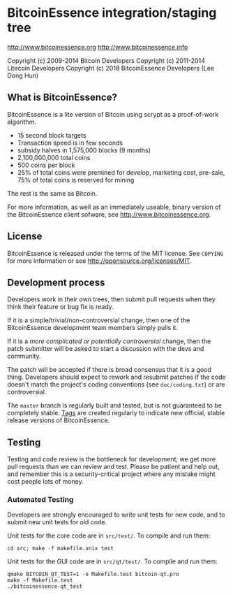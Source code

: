 BitcoinEssence integration/staging tree
================================

http://www.bitcoinessence.org
http://www.bitcoinessence.info

Copyright (c) 2009-2014 Bitcoin Developers
Copyright (c) 2011-2014 Litecoin Developers
Copyright (c) 2018 BitcoinEssence Developers 
(Lee Dong Hun)

What is BitcoinEssence?
----------------

BitcoinEssence is a lite version of Bitcoin using scrypt as a proof-of-work algorithm.
 - 15 second block targets 
 - Transaction speed is in few seconds
 - subsidy halves in 1,575,000 blocks (9 months)
 - 2,100,000,000 total coins
 - 500 coins per block
 - 25% of total coins were premined for develop, marketing cost, pre-sale, 75% of total coins is reserved for mining
 
 
The rest is the same as Bitcoin.  

For more information, as well as an immediately useable, binary version of
the BitcoinEssence client sofware, see http://www.bitcoinessence.org.

License
-------

BitcoinEssence is released under the terms of the MIT license. See `COPYING` for more
information or see http://opensource.org/licenses/MIT.

Development process
-------------------

Developers work in their own trees, then submit pull requests when they think
their feature or bug fix is ready.

If it is a simple/trivial/non-controversial change, then one of the BitcoinEssence
development team members simply pulls it.

If it is a *more complicated or potentially controversial* change, then the patch
submitter will be asked to start a discussion with the devs and community.

The patch will be accepted if there is broad consensus that it is a good thing.
Developers should expect to rework and resubmit patches if the code doesn't
match the project's coding conventions (see `doc/coding.txt`) or are
controversial.

The `master` branch is regularly built and tested, but is not guaranteed to be
completely stable. [Tags](https://github.com/bitcoinessence-project/bitcoinessence/tags) are created
regularly to indicate new official, stable release versions of BitcoinEssence.

Testing
-------

Testing and code review is the bottleneck for development; we get more pull
requests than we can review and test. Please be patient and help out, and
remember this is a security-critical project where any mistake might cost people
lots of money.

### Automated Testing

Developers are strongly encouraged to write unit tests for new code, and to
submit new unit tests for old code.

Unit tests for the core code are in `src/test/`. To compile and run them:

    cd src; make -f makefile.unix test

Unit tests for the GUI code are in `src/qt/test/`. To compile and run them:

    qmake BITCOIN_QT_TEST=1 -o Makefile.test bitcoin-qt.pro
    make -f Makefile.test
    ./bitcoinessence-qt_test

